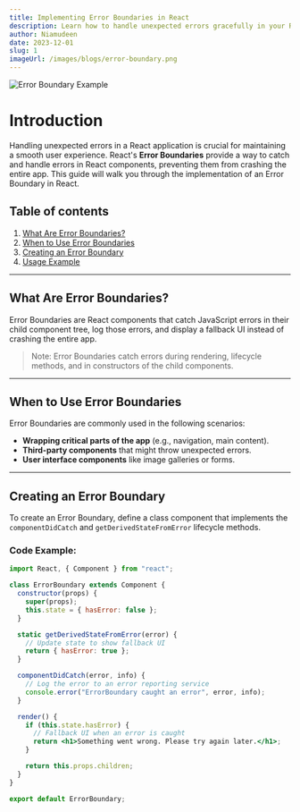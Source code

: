 ```yaml
---
title: Implementing Error Boundaries in React
description: Learn how to handle unexpected errors gracefully in your React applications by using Error Boundaries. This guide covers the basics with examples and code snippets.
author: Niamudeen
date: 2023-12-01
slug: 1
imageUrl: /images/blogs/error-boundary.png
---
```


![Error Boundary Example](/images/blogs/error-boundary.png)

# Introduction

Handling unexpected errors in a React application is crucial for maintaining a smooth user experience. React's **Error Boundaries** provide a way to catch and handle errors in React components, preventing them from crashing the entire app. This guide will walk you through the implementation of an Error Boundary in React.

## Table of contents

1. [What Are Error Boundaries?](#what-are-error-boundaries)
2. [When to Use Error Boundaries](#when-to-use-error-boundaries)
3. [Creating an Error Boundary](#creating-an-error-boundary)
4. [Usage Example](#usage-example)

---

## What Are Error Boundaries?

Error Boundaries are React components that catch JavaScript errors in their child component tree, log those errors, and display a fallback UI instead of crashing the entire app.

> Note: Error Boundaries catch errors during rendering, lifecycle methods, and in constructors of the child components.

---

## When to Use Error Boundaries

Error Boundaries are commonly used in the following scenarios:

- **Wrapping critical parts of the app** (e.g., navigation, main content).
- **Third-party components** that might throw unexpected errors.
- **User interface components** like image galleries or forms.

---

## Creating an Error Boundary

To create an Error Boundary, define a class component that implements the `componentDidCatch` and `getDerivedStateFromError` lifecycle methods.

### Code Example:

```jsx
import React, { Component } from "react";

class ErrorBoundary extends Component {
  constructor(props) {
    super(props);
    this.state = { hasError: false };
  }

  static getDerivedStateFromError(error) {
    // Update state to show fallback UI
    return { hasError: true };
  }

  componentDidCatch(error, info) {
    // Log the error to an error reporting service
    console.error("ErrorBoundary caught an error", error, info);
  }

  render() {
    if (this.state.hasError) {
      // Fallback UI when an error is caught
      return <h1>Something went wrong. Please try again later.</h1>;
    }

    return this.props.children;
  }
}

export default ErrorBoundary;
```
